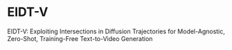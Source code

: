 # EIDT-V
EIDT-V: Exploiting Intersections in Diffusion Trajectories for Model-Agnostic, Zero-Shot, Training-Free Text-to-Video Generation

